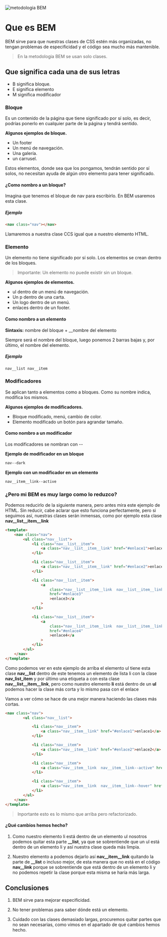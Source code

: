 ![metodologia BEM](/public/img/Metodología%20BEM.png)

# Que es BEM

BEM sirve para que nuestras clases de CSS estén más organizadas, no tengan problemas de especificidad y el código sea mucho más mantenible.

> En la metodologia BEM se usan solo clases.

## Que significa cada una de sus letras

- B significa bloque.
- E significa elemento
- M significa modificador

### Bloque

Es un contenido de la página que tiene significado por sí solo, es decir, podrías ponerlo en cualquier parte de la página y tendrá sentido.

**Algunos ejemplos de bloque.**

- Un footer
- Un menú de navegación.
- Una galería.
- un carrusel.

Estos elementos, donde sea que los pongamos, tendrán sentido por sí solos, no necesitan ayuda de algún otro elemento para tener significado.

#### ¿Como nombro a un bloque?

Imagina que tenemos el bloque de nav para escribirlo. En BEM usaremos esta clase.

##### Ejemplo

```html
<nav class="nav"></nav>
```

Llamaremos a nuestra clase CCS igual que a nuestro elemento HTML.

### Elemento

Un elemento no tiene significado por sí solo. Los elementos se crean dentro de los bloques.

> Importante: Un elemento no puede existir sin un bloque.

**Algunos ejemplos de elementos.**

- ul dentro de un menú de navegación.
- Un p dentro de una carta.
- Un logo dentro de un menú.
- enlaces dentro de un footer.

#### Como nombro a un elemento

**Sintaxis:** nombre del bloque + \_\_nombre del elemento

Siempre será el nombre del bloque, luego ponemos 2 barras bajas y, por último, el nombre del elemento.

##### Ejemplo

```html
nav__list nav__item
```

### Modificadores

Se aplican tanto a elementos como a bloques. Como su nombre indica, modifica los mismos.

**Algunos ejemplos de modificadores.**

- Bloque modificado, menú, cambio de color.
- Elemento modificado un botón para agrandar tamaño.

#### Como nombro a un modificador

Los modificadores se nombran con --

**Ejemplo de modificador en un bloque**

```html
nav--dark
```

**Ejemplo con un modificador en un elemento**

```html
nav__item__link--active
```

### ¿Pero mi BEM es muy largo como lo reduzco?

Podemos reducirlo de la siguiente manera, pero antes mira este ejemplo de HTML. Sin reducir, cabe aclarar que esto funciona perfectamente, pero si seguimos así, nuestras clases serán inmensas, como por ejemplo esta clase **nav\_\_list\_\_item\_\_link**

```html
<template>
	<nav class="nav">
		<ul class="nav__list">
			<li class="nav__list__item">
				<a class="nav__list__item__link" href="#enlace1">enlace1</a>
			</li>

			<li class="nav__list__item">
				<a class="nav__list__item__link" href="#enlace2">enlace2</a>
			</li>

			<li class="nav__list__item">
				<a
					class="nav__list__item__link  nav__list__item__link--active"
					href="#enlace3"
					>enlace3</a
				>
			</li>

			<li class="nav__list__item">
				<a
					class="nav__list__item__link  nav__list__item__link--hover"
					href="#enlace4"
					>enlace4</a
				>
			</li>
		</ul>
	</nav>
</template>
```

Como podemos ver en este ejemplo de arriba el elemento ul tiene esta clase **nav\_\_list** dentro de este tenemos un elemento de lista li con la clase **nav_list_item** y por último una etiqueta a con esta clase **nav\_\_list\_\_item\_\_link**, pero como nuestro elemento **li** está dentro de un **ul** podemos hacer la clase más corta y lo mismo pasa con el enlace

Vamos a ver cómo se hace de una mejor manera haciendo las clases más cortas.

```html
<nav class="nav">
        <ul class="nav__list">

            <li class="nav__item">
                <a class="nav__item__link" href="#enlace1">enlace1</a>
            </li>

            <li class="nav__item">
                <a class="nav__item__link" href="#enlace2">enlace2</a>
            </li>

            <li class="nav__item">
                <a class="nav__item__link  nav__item__link--active" href="#enlace3">enlace3</a>
            </li>

            <li class="nav__item">
                <a class="nav__item__link  nav__item__link--hover" href="#enlace4">enlace4</a>
            </li>
        </ul>
    </nav>
</template>
```

> Inportante esto es lo mismo que arriba pero refactorizado.

#### ¿Qué cambios hemos hecho?

1. Como nuestro elemento li está dentro de un elemento ul nosotros podemos quitar esta parte **\_\_list**, ya que se sobrentiende que un ul está dentro de un elemento li y así nuestra clase queda más limpia.

2. Nuestro elemento a podemos dejarlo así **nav\_\_item\_\_link** quitando la parte de **\_\_list**
   o incluso mejor, de esta manera que no está en el código **nav\_\_link** porque se sobrentiende que está dentro de un elemento li y no podemos repetir la clase porque esta misma se haría más larga.

## Conclusiones

1. BEM sirve para mejorar especificidad.

2. No tener problemas para saber dónde está un elemento.

3. Cuidado con las clases demasiado largas, procuremos quitar partes que no sean necesarias, como vimos en el apartado de qué cambios hemos hecho.
